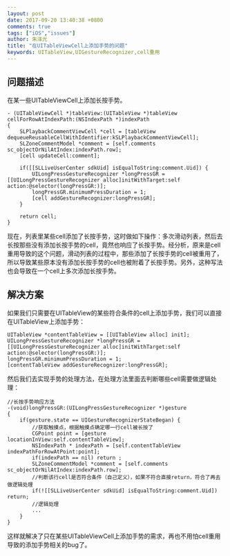 ```yaml
---
layout: post
date: 2017-09-20 13:40:38 +0800
comments: true
tags: ["iOS","issues"]
author: 朱泽光
title: "在UITableViewCell上添加手势的问题"
keywords: UITableView,UIGestureRecognizer,cell重用
---
```


## 问题描述

在某一些UITableViewCell上添加长按手势。

```objc
- (UITableViewCell *)tableView:(UITableView *)tableView cellForRowAtIndexPath:(NSIndexPath *)indexPath
{
    SLPlaybackCommentViewCell *cell = [tableView dequeueReusableCellWithIdentifier:kSLPlaybackCommentViewCell];
    SLZoneCommentModel *comment = [self.comments sc_objectOrNilAtIndex:indexPath.row];
    [cell updateCell:comment];
    
    if([[SLLiveUserCenter sdkUid] isEqualToString:comment.Uid]) {
        UILongPressGestureRecognizer *longPressGR = [[UILongPressGestureRecognizer alloc]initWithTarget:self action:@selector(longPressGR:)];
        longPressGR.minimumPressDuration = 1;
        [cell addGestureRecognizer:longPressGR];
    }
    
    return cell;
}
```

现在，列表里某些cell添加了长按手势，这时做如下操作：多次滑动列表，然后去长按那些没有添加长按手势的cell，竟然也响应了长按手势。经分析，原来是cell重用导致的这个问题，滑动列表的过程中，那些添加了长按手势的cell被重用了，所以导致某些原本没有添加长按手势的cell也被附着了长按手势。另外，这种写法也会导致在一个cell上多次添加长按手势。

## 解决方案

如果我们只需要在UITableView的某些符合条件的cell上添加手势，我们可以直接在UITableView上添加手势：

```objc
UITableView *contentTableView = [[UITableView alloc] init];
UILongPressGestureRecognizer *longPressGR = [[UILongPressGestureRecognizer alloc]initWithTarget:self action:@selector(longPressGR:)];
longPressGR.minimumPressDuration = 1;
[contentTableView addGestureRecognizer:longPressGR];
```

然后我们去实现手势的处理方法，在处理方法里面去判断哪些cell需要做逻辑处理：

```objc
//长按手势响应方法
-(void)longPressGR:(UILongPressGestureRecognizer *)gesture
{
    if(gesture.state == UIGestureRecognizerStateBegan) {
        //获取触摸点，根据触摸点确定哪一行cell被长按了
        CGPoint point = [gesture locationInView:self.contentTableView];
        NSIndexPath * indexPath = [self.contentTableView indexPathForRowAtPoint:point];
        if(indexPath == nil) return ;
        SLZoneCommentModel *comment = [self.comments sc_objectOrNilAtIndex:indexPath.row];
        //判断该行cell是否符合条件（自己定义），如果不符合直接return，符合了再去做逻辑处理
        if(![[SLLiveUserCenter sdkUid] isEqualToString:comment.Uid]) return;
        //逻辑处理
        ...
    }
}
```

这样就解决了只在某些UITableViewCell上添加手势的需求，再也不用怕cell重用导致的添加手势相关的bug了。